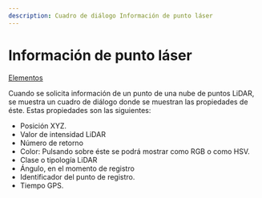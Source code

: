 ```yaml
---
description: Cuadro de diálogo Información de punto láser
---
```


# Información de punto láser

[Elementos](/mdtopx/fichas-de-herramientas/ficha-de-herramientas-editar/editar-elementos.md)

Cuando se solicita información de un punto de una nube de puntos LiDAR, se muestra un cuadro de diálogo donde se muestran las propiedades de éste. Estas propiedades son las siguientes:

* Posición XYZ.
* Valor de intensidad LiDAR
* Número de retorno
* Color: Pulsando sobre éste se podrá mostrar como RGB o como HSV.
* Clase o tipología LiDAR
* Ángulo, en el momento de registro
* Identificador del punto de registro.
* Tiempo GPS.

